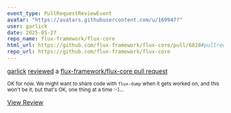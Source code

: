 ```yaml
---
event_type: PullRequestReviewEvent
avatar: "https://avatars.githubusercontent.com/u/169947?"
user: garlick
date: 2025-05-27
repo_name: flux-framework/flux-core
html_url: https://github.com/flux-framework/flux-core/pull/6828#pullrequestreview-2872773416
repo_url: https://github.com/flux-framework/flux-core
---
```


<a href='https://github.com/garlick' target='_blank'>garlick</a> <a href='https://github.com/flux-framework/flux-core/pull/6828#pullrequestreview-2872773416' target='_blank'>reviewed</a> a <a href='https://github.com/flux-framework/flux-core/pull/6828' target='_blank'>flux-framework/flux-core pull request</a>

<small>OK for now.  We might want to share code with `flux-dump` when it gets worked on, and this won't be it, but that's OK, one thing at a time :-)...</small>

<a href='https://github.com/flux-framework/flux-core/pull/6828#pullrequestreview-2872773416' target='_blank'>View Review</a>